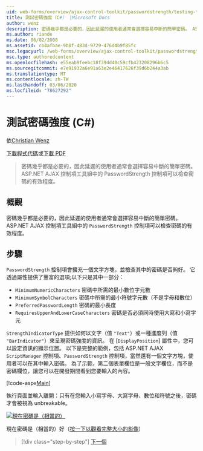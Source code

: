 ```yaml
---
uid: web-forms/overview/ajax-control-toolkit/passwordstrength/testing-the-strength-of-a-password-cs
title: 測試密碼強度（C#） |Microsoft Docs
author: wenz
description: 密碼幾乎都是必要的，因此延遲的使用者通常會選擇容易中斷的簡單密碼。 ASP 中的 PasswordStrength 控制項。N 。
ms.author: riande
ms.date: 06/02/2008
ms.assetid: cb4afbae-9b8f-483d-9729-476d4b9f85fc
msc.legacyurl: /web-forms/overview/ajax-control-toolkit/passwordstrength/testing-the-strength-of-a-password-cs
msc.type: authoredcontent
ms.openlocfilehash: e55eab9feebc18f39dd40c59cfb423208296b6c5
ms.sourcegitcommit: e7e91932a6e91a63e2e46417626f39d6b244a3ab
ms.translationtype: MT
ms.contentlocale: zh-TW
ms.lasthandoff: 03/06/2020
ms.locfileid: "78627292"
---
```

# <a name="testing-the-strength-of-a-password-c"></a>測試密碼強度 (C#)

依[Christian Wenz](https://github.com/wenz)

[下載程式代碼](https://download.microsoft.com/download/9/3/f/93f8daea-bebd-4821-833b-95205389c7d0/PasswordStrength0.cs.zip)或[下載 PDF](https://download.microsoft.com/download/2/d/c/2dc10e34-6983-41d4-9c08-f78f5387d32b/passwordstrength0CS.pdf)

> 密碼幾乎都是必要的，因此延遲的使用者通常會選擇容易中斷的簡單密碼。 ASP.NET AJAX 控制項工具組中的 PasswordStrength 控制項可以檢查密碼的有效程度。

## <a name="overview"></a>概觀

密碼幾乎都是必要的，因此延遲的使用者通常會選擇容易中斷的簡單密碼。 ASP.NET AJAX 控制項工具組中的 `PasswordStrength` 控制項可以檢查密碼的有效程度。

## <a name="steps"></a>步驟

`PasswordStrength` 控制項會擴充一個文字方塊，並檢查其中的密碼是否夠好。 它透過屬性提供了豐富的選項;以下只是其中一部分：

- `MinimumNumericCharacters` 密碼中所需的最小數位字元數
- `MinimumSymbolCharacters` 密碼中所需的最小符號字元數（不是字母和數位）
- `PreferredPasswordLength` 密碼的最小長度
- `RequiresUpperAndLowerCaseCharacters` 密碼是否必須同時使用大寫和小寫字元

`StrengthIndicatorType` 提供如何以文字（值 `"Text"`）或一種進度列（值 `"BarIndicator"`）來呈現密碼強度的資訊。 在 [`DisplayPosition`] 屬性中，您可以設定資訊的顯示位置。 以下是完整的範例，包括 ASP.NET AJAX `ScriptManager` 控制項、`PasswordStrength` 控制項，當然還有一個文字方塊，使用者可以在其中輸入密碼。 為了示範，第二個表單欄位是一般文字欄位，而不是密碼欄位，讓您可以在開發期間看到您要輸入的內容。

[!code-aspx[Main](testing-the-strength-of-a-password-cs/samples/sample1.aspx)]

執行頁面並輸入離開：只有在您輸入小寫字母、大寫字母、數位和符號之後，密碼才會被視為 unbreakable。

[![現在密碼是（相當的）](testing-the-strength-of-a-password-cs/_static/image2.png)](testing-the-strength-of-a-password-cs/_static/image1.png)

現在密碼是（相當的）好（[按一下以觀看完整大小的影像](testing-the-strength-of-a-password-cs/_static/image3.png)）

> [!div class="step-by-step"]
> [下一個](testing-the-strength-of-a-password-vb.md)
